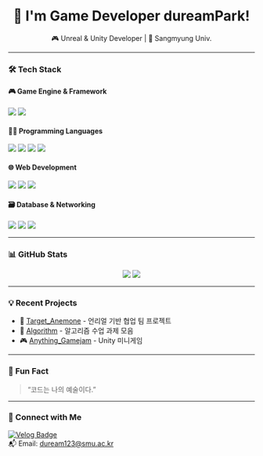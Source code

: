 <h1 align="center">👋 I'm Game Developer dureamPark!</h1>
<p align="center">
  🎮 Unreal & Unity Developer | 🏫 Sangmyung Univ.
</p>

---

### 🛠 Tech Stack

#### 🎮 Game Engine & Framework
<p>
  <img src="https://img.shields.io/badge/Unreal%20Engine-000000?style=for-the-badge&logo=unrealengine&logoColor=white"/>
  <img src="https://img.shields.io/badge/Unity-000000?style=for-the-badge&logo=unity&logoColor=white"/>
</p>

#### 👨‍💻 Programming Languages
<p>
  <img src="https://img.shields.io/badge/C-00599C?style=for-the-badge&logo=c&logoColor=white"/>
  <img src="https://img.shields.io/badge/C%23-239120?style=for-the-badge&logo=c-sharp&logoColor=white"/>
  <img src="https://img.shields.io/badge/C++-00599C?style=for-the-badge&logo=c%2B%2B&logoColor=white"/>
  <img src="https://img.shields.io/badge/Python-3776AB?style=for-the-badge&logo=python&logoColor=white"/>
</p>

#### 🌐 Web Development
<p>
  <img src="https://img.shields.io/badge/HTML5-E34F26?style=for-the-badge&logo=html5&logoColor=white"/>
  <img src="https://img.shields.io/badge/CSS3-1572B6?style=for-the-badge&logo=css3&logoColor=white"/>
  <img src="https://img.shields.io/badge/JavaScript-F7DF1E?style=for-the-badge&logo=javascript&logoColor=black"/>
</p>

#### 🗃️ Database & Networking
<p>
  <img src="https://img.shields.io/badge/Redis-DC382D?style=for-the-badge&logo=redis&logoColor=white"/>
  <img src="https://img.shields.io/badge/MySQL-4479A1?style=for-the-badge&logo=mysql&logoColor=white"/>
  <img src="https://img.shields.io/badge/WebSocket-010101?style=for-the-badge&logo=websocket&logoColor=white"/>
</p>

---

### 📊 GitHub Stats
<p align="center">
  <img src="https://github-readme-stats.vercel.app/api?username=dureamPark&show_icons=true&theme=radical" />
  <img src="https://github-readme-stats.vercel.app/api/top-langs/?username=dureamPark&layout=compact&theme=radical" />
</p>

---

### 💡 Recent Projects
- 🎯 [Target_Anemone](https://github.com/yourrepo) - 언리얼 기반 협업 팀 프로젝트
- 🤖 [Algorithm](https://github.com/yourrepo) - 알고리즘 수업 과제 모음
- 🎮 [Anything_Gamejam](https://github.com/yourrepo) - Unity 미니게임

---

### 🎨 Fun Fact
> “코드는 나의 예술이다.”

---

### 🔗 Connect with Me
[![Velog Badge](https://img.shields.io/badge/Velog-20C997?style=flat&logo=velog&logoColor=white)](https://velog.io/@dureamPark)  
📬 Email: duream123@smu.ac.kr
